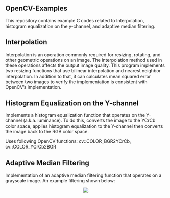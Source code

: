 ## OpenCV-Examples
This repository contains example C codes related to Interpolation, histogram equalization on the y-channel, and adaptive median filtering.

## Interpolation
Interpolation is an operation commonly required for resizing, rotating, and other geometric operations on an image. The interpolation method used in these operations affects the output image quality. This program implements two resizing functions that use bilinear interpolation and nearest neighbor interpolation. In addition to that, it can calculates mean squared error between two images to verify the implementation is consistent with OpenCV’s implementation.

## Histogram Equalization on the Y-channel
Implements a histogram equalization function that operates on the Y-channel (a.k.a. luminance). To do this, converts the image to the YCrCb color space, applies histogram equalization to the Y-channel then converts the image back to the RGB color space.

Uses following OpenCV functions:
cv::COLOR_BGR2YCrCb, cv::COLOR_YCrCb2BGR

## Adaptive Median Filtering
Implementation of an adaptive median filtering function that operates on a grayscale image. An example filtering shown below:

<p align="center"> 
  <img src="https://dl.dropboxusercontent.com/s/63s5k0jm2o78emx/lisa.png">
</p>
